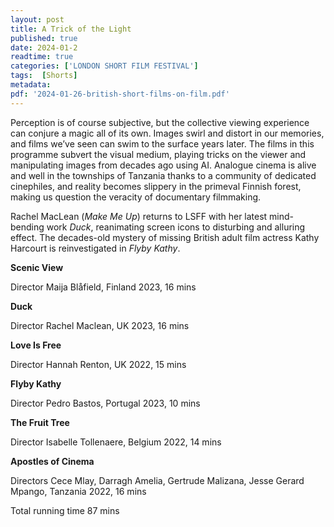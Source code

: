 ```yaml
---
layout: post
title: A Trick of the Light
published: true
date: 2024-01-2
readtime: true
categories: ['LONDON SHORT FILM FESTIVAL']
tags:  [Shorts]
metadata: 
pdf: '2024-01-26-british-short-films-on-film.pdf'
---
```


Perception is of course subjective, but the collective viewing experience can conjure a magic all of its own. Images swirl and distort in our memories, and films we’ve seen can swim to the surface years later. The films in this programme subvert the visual medium, playing tricks on the viewer and manipulating images from decades ago using AI. Analogue cinema is alive and well in the townships of Tanzania thanks to a community of dedicated cinephiles, and reality becomes slippery in the primeval Finnish forest, making us question the veracity of documentary filmmaking.

Rachel MacLean (_Make Me Up_) returns to LSFF with her latest mind-bending work _Duck_, reanimating screen icons to disturbing and alluring effect. The decades-old mystery of missing British adult film actress Kathy Harcourt is reinvestigated in _Flyby Kathy_.

**Scenic View**  

Director Maija Blåfield, Finland 2023, 16 mins

**Duck**  

Director Rachel Maclean, UK 2023, 16 mins

**Love Is Free**  

Director Hannah Renton, UK 2022, 15 mins

**Flyby Kathy**  

Director Pedro Bastos, Portugal 2023, 10 mins

**The Fruit Tree**  

Director Isabelle Tollenaere, Belgium 2022, 14 mins

**Apostles of Cinema**  

Directors Cece Mlay, Darragh Amelia, Gertrude Malizana, Jesse Gerard Mpango, Tanzania 2022, 16 mins

Total running time 87 mins
<!--stackedit_data:
eyJoaXN0b3J5IjpbMzY4NDUwNzAyXX0=
-->